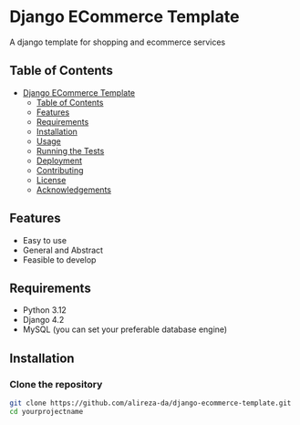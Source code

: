 # Django ECommerce Template

A django template for shopping and ecommerce services

## Table of Contents

- [Django ECommerce Template](#project-name)
  - [Table of Contents](#table-of-contents)
  - [Features](#features)
  - [Requirements](#requirements)
  - [Installation](#installation)
  - [Usage](#usage)
  - [Running the Tests](#running-the-tests)
  - [Deployment](#deployment)
  - [Contributing](#contributing)
  - [License](#license)
  - [Acknowledgements](#acknowledgements)

## Features

- Easy to use
- General and Abstract
- Feasible to develop

## Requirements

- Python 3.12
- Django 4.2
- MySQL (you can set your preferable database engine)

## Installation

### Clone the repository

```bash
git clone https://github.com/alireza-da/django-ecommerce-template.git
cd yourprojectname
